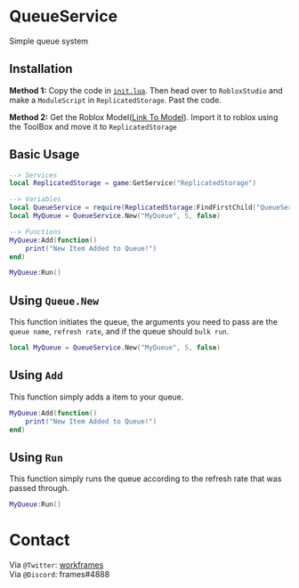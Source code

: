 # QueueService
Simple queue system

## Installation
**Method 1:** Copy the code in [`init.lua`](/init.lua). Then head over to `RobloxStudio` and make a `ModuleScript` in `ReplicatedStorage`. Past the code.

**Method 2:** Get the Roblox Model([Link To Model](https://www.roblox.com/library/8229899380/QueueService)). Import it to roblox using the ToolBox and move it to `ReplicatedStorage`


## Basic Usage
```lua
--> Services
local ReplicatedStorage = game:GetService("ReplicatedStorage")

--> Variables
local QueueService = require(ReplicatedStorage:FindFirstChild("QueueService"))
local MyQueue = QueueService.New("MyQueue", 5, false)

--> Functions
MyQueue:Add(function()
	print("New Item Added to Queue!")
end)

MyQueue:Run()
```
## Using `Queue.New`
This function initiates the queue, the arguments you need to pass are the `queue name`, `refresh rate`, and if the queue should `bulk run`.
```lua
local MyQueue = QueueService.New("MyQueue", 5, false)
```

## Using `Add`
This function simply adds a item to your queue.
```lua
MyQueue:Add(function()
	print("New Item Added to Queue!")
end)
```

## Using `Run`
This function simply runs the queue according to the refresh rate that was passed through.
```lua
MyQueue:Run()
```

# Contact
Via `@Twitter`: [workframes](https://twitter.com/workframes) <br />
Via `@Discord`: frames#4888

